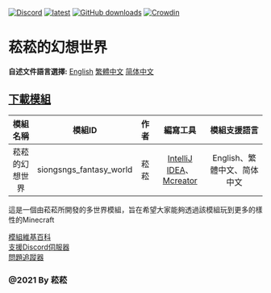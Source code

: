 [![Discord](https://discord.com/api/guilds/714087332738891857/widget.png)](https://discord.gg/5w9BUM4)
[![latest](https://img.shields.io/github/release/Barry23412/Siong-Sng-fantasy-World.svg)](https://github.com/Barry23412/Siong-Sng-fantasy-World/releases/latest)
[![GitHub downloads](https://img.shields.io/github/downloads/Barry23412/Siong-Sng-fantasy-World/total.svg)](https://github.com/Barry23412/Siong-Sng-fantasy-World/releases/latest)
[![Crowdin](https://badges.crowdin.net/siong-sngs-fantasy-world/localized.svg)](https://crowdin.com/project/siong-sngs-fantasy-world)

菘菘的幻想世界
=======================================  
**自述文件語言選擇:** [English](https://github.com/Barry23412/Siong-Sng-fantasy-World/blob/master/README.md)   [繁體中文](https://github.com/Barry23412/Siong-Sng-fantasy-World/blob/master/Zh_tw-readme.md)   [简体中文](https://github.com/Barry23412/Siong-Sng-fantasy-World/blob/master/Zh_cn-readme.md)

## [下載模組](https://github.com/Barry23412/Siong-Sng-fantasy-World/releases/latest)  

|模組名稱|模組ID|作者|編寫工具|模組支援語言|
|:-----:|:---:|:-:|:---------------:|:---------------------:|
|菘菘的幻想世界|siongsngs_fantasy_world|菘菘|[IntelliJ IDEA](https://github.com/JetBrains/intellij-community)、[Mcreator](https://github.com/MCreator/MCreator)|English、繁體中文、简体中文|
  

這是一個由菘菘所開發的多世界模組，旨在希望大家能夠透過該模組玩到更多的樣性的Minecraft

[模組維基百科](https://github.com/Barry23412/Siong-Sng-fantasy-World/wiki)  
[支援Discord伺服器](https://discord.com/invite/gjmazfF9Rj)  
[問題追蹤器](https://github.com/Barry23412/Siong-Sng-fantasy-World/issues)  


### @2021 By 菘菘
